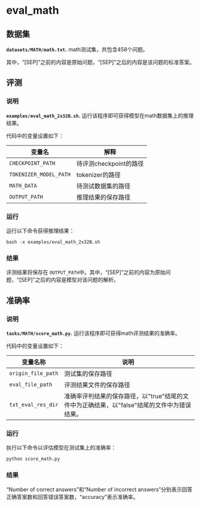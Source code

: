 # eval_math

## 数据集
**`datasets/MATH/math.txt`.** math测试集，共包含458个问题。

其中，“[SEP]”之前的内容是原始问题，“[SEP]”之后的内容是该问题的标准答案。

## 评测

### 说明
**`examples/eval_math_2x32B.sh`.** 运行该程序即可获得模型在math数据集上的推理结果。

代码中的变量设置如下：

| 变量名            | 解释          |
| ------------------- | --------------------------------------------- |
| `CHECKPOINT_PATH`    | 待评测checkpoint的路径 |
| `TOKENIZER_MODEL_PATH` | tokenizer的路径          |
| `MATH_DATA`    | 待测试数据集的路径       |
| `OUTPUT_PATH`    | 推理结果的保存路径         |

### 运行

运行以下命令获得推理结果：
```
bash -x examples/eval_math_2x32B.sh
```

### 结果
评测结果将保存在 `OUTPUT_PATH`中。其中，“[SEP]”之前的内容为原始问题，“[SEP]”之后的内容是模型对该问题的解析。

## 准确率
### 说明
**`tasks/MATH/score_math.py`.** 运行该程序即可获得math评测结果的准确率。

代码中的变量设置如下：

| 变量名称               | 说明          |
| ------------------- | --------------------------------------------- |
| `origin_file_path`  | 测试集的保存路径               |
| `eval_file_path`    | 评测结果文件的保存路径       |
| `txt_eval_res_dir`  | 准确率评判结果的保存路径，以"true"结尾的文件中为正确结果，以"false"结尾的文件中为错误结果。 |

### 运行
执行以下命令以评估模型在测试集上的准确率：
```
python score_math.py
```
### 结果
“Number of correct answers”和“Number of incorrect answers”分别表示回答正确答案数和回答错误答案数，“accuracy”表示准确率。

